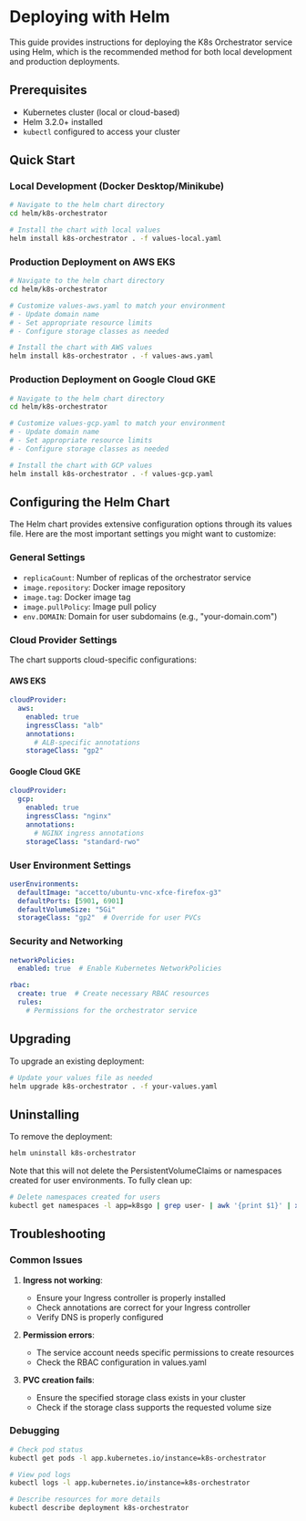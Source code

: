 # Deploying with Helm

This guide provides instructions for deploying the K8s Orchestrator service using Helm, which is the recommended method for both local development and production deployments.

## Prerequisites

- Kubernetes cluster (local or cloud-based)
- Helm 3.2.0+ installed
- `kubectl` configured to access your cluster

## Quick Start

### Local Development (Docker Desktop/Minikube)

```bash
# Navigate to the helm chart directory
cd helm/k8s-orchestrator

# Install the chart with local values
helm install k8s-orchestrator . -f values-local.yaml
```

### Production Deployment on AWS EKS

```bash
# Navigate to the helm chart directory
cd helm/k8s-orchestrator

# Customize values-aws.yaml to match your environment
# - Update domain name
# - Set appropriate resource limits
# - Configure storage classes as needed

# Install the chart with AWS values
helm install k8s-orchestrator . -f values-aws.yaml
```

### Production Deployment on Google Cloud GKE

```bash
# Navigate to the helm chart directory
cd helm/k8s-orchestrator

# Customize values-gcp.yaml to match your environment
# - Update domain name
# - Set appropriate resource limits
# - Configure storage classes as needed

# Install the chart with GCP values
helm install k8s-orchestrator . -f values-gcp.yaml
```

## Configuring the Helm Chart

The Helm chart provides extensive configuration options through its values file. Here are the most important settings you might want to customize:

### General Settings

- `replicaCount`: Number of replicas of the orchestrator service
- `image.repository`: Docker image repository
- `image.tag`: Docker image tag
- `image.pullPolicy`: Image pull policy
- `env.DOMAIN`: Domain for user subdomains (e.g., "your-domain.com")

### Cloud Provider Settings

The chart supports cloud-specific configurations:

#### AWS EKS

```yaml
cloudProvider:
  aws:
    enabled: true
    ingressClass: "alb"
    annotations:
      # ALB-specific annotations
    storageClass: "gp2"
```

#### Google Cloud GKE

```yaml
cloudProvider:
  gcp:
    enabled: true
    ingressClass: "nginx"
    annotations:
      # NGINX ingress annotations
    storageClass: "standard-rwo"
```

### User Environment Settings

```yaml
userEnvironments:
  defaultImage: "accetto/ubuntu-vnc-xfce-firefox-g3"
  defaultPorts: [5901, 6901]
  defaultVolumeSize: "5Gi"
  storageClass: "gp2"  # Override for user PVCs
```

### Security and Networking

```yaml
networkPolicies:
  enabled: true  # Enable Kubernetes NetworkPolicies

rbac:
  create: true  # Create necessary RBAC resources
  rules:
    # Permissions for the orchestrator service
```

## Upgrading

To upgrade an existing deployment:

```bash
# Update your values file as needed
helm upgrade k8s-orchestrator . -f your-values.yaml
```

## Uninstalling

To remove the deployment:

```bash
helm uninstall k8s-orchestrator
```

Note that this will not delete the PersistentVolumeClaims or namespaces created for user environments. To fully clean up:

```bash
# Delete namespaces created for users
kubectl get namespaces -l app=k8sgo | grep user- | awk '{print $1}' | xargs kubectl delete namespace
```

## Troubleshooting

### Common Issues

1. **Ingress not working**:
   - Ensure your Ingress controller is properly installed
   - Check annotations are correct for your Ingress controller
   - Verify DNS is properly configured

2. **Permission errors**:
   - The service account needs specific permissions to create resources
   - Check the RBAC configuration in values.yaml

3. **PVC creation fails**:
   - Ensure the specified storage class exists in your cluster
   - Check if the storage class supports the requested volume size

### Debugging

```bash
# Check pod status
kubectl get pods -l app.kubernetes.io/instance=k8s-orchestrator

# View pod logs
kubectl logs -l app.kubernetes.io/instance=k8s-orchestrator

# Describe resources for more details
kubectl describe deployment k8s-orchestrator
```